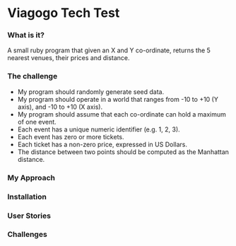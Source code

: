 # Viagogo Tech Test

### What is it?

A small ruby program that given an X and Y co-ordinate, returns the 5 nearest venues, their prices and distance.

### The challenge

* My program should randomly generate seed data.
* My program should operate in a world that ranges from -10 to +10 (Y axis), and -10 to +10 (X axis).
* My program should assume that each co-ordinate can hold a maximum of one event.
* Each event has a unique numeric identifier (e.g. 1, 2, 3).
* Each event has zero or more tickets.
* Each ticket has a non-zero price, expressed in US Dollars.
* The distance between two points should be computed as the Manhattan distance.

### My Approach

### Installation

### User Stories

### Challenges

